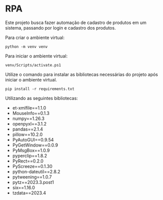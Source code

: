 ﻿# RPA
Este projeto busca fazer automação de cadastro de produtos em um sistema, passando por login e cadastro dos produtos.

Para criar o ambiente virtual:

    python -m venv venv

Para iniciar o ambiente virtual:

    venv/Scripts/activate.ps1

Utilize o comando para instalar as bibliotecas necessárias do projeto após iniciar o ambiente virtual.

    pip install -r requirements.txt


Utilizando as seguintes bibliotecas:
- et-xmlfile==1.1.0
- MouseInfo==0.1.3
- numpy==1.26.3
- openpyxl==3.1.2
- pandas==2.1.4
- pillow==10.2.0
- PyAutoGUI==0.9.54
- PyGetWindow==0.0.9
- PyMsgBox==1.0.9
- pyperclip==1.8.2
- PyRect==0.2.0
- PyScreeze==0.1.30
- python-dateutil==2.8.2
- pytweening==1.0.7
- pytz==2023.3.post1
- six==1.16.0
- tzdata==2023.4
